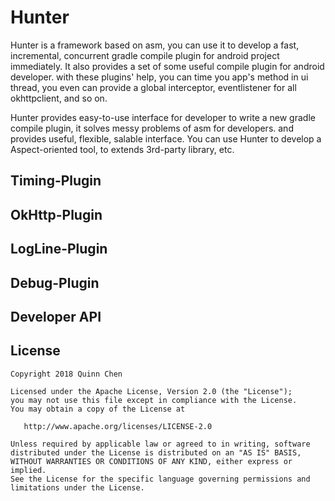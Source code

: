 # Hunter

Hunter is a framework based on asm, you can use it to develop a fast, incremental, concurrent gradle 
compile plugin for android project immediately. It also provides a set of some useful compile plugin 
for android developer. with these plugins' help, you can time you app's method in ui thread, you even
 can provide a global interceptor, eventlistener for all okhttpclient, and so on.   

Hunter provides easy-to-use interface for developer to write a new gradle compile plugin, 
it solves messy problems of asm for developers. and provides useful, flexible, salable interface.
You can use Hunter to develop a Aspect-oriented tool, to extends 3rd-party library, etc.


## Timing-Plugin


## OkHttp-Plugin


## LogLine-Plugin


## Debug-Plugin


## Developer API



## License


    Copyright 2018 Quinn Chen

    Licensed under the Apache License, Version 2.0 (the "License");
    you may not use this file except in compliance with the License.
    You may obtain a copy of the License at

       http://www.apache.org/licenses/LICENSE-2.0

    Unless required by applicable law or agreed to in writing, software
    distributed under the License is distributed on an "AS IS" BASIS,
    WITHOUT WARRANTIES OR CONDITIONS OF ANY KIND, either express or implied.
    See the License for the specific language governing permissions and
    limitations under the License.